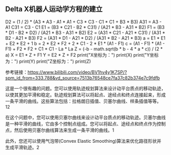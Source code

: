 ## Delta X机器人运动学方程的建立

D2 = (1 / 2) * (A3 * A3 - A1 * A1 + C3 * C3 - C1 * C1 + B3 * B3)
A31 = A3 - A1
C31 = C3 - C1
E1 = (B3 * C21 - B2 * C31) / (A21 * B3 - A31 * B2)
F1 = (B3 * D1 - B2 * D2) / (A21 * B3 - A31 * B2)
E2 = (A31 * C21 - A21 * C31) / (A31 * B2 - A21 * B3)
F2 = (A31 * D1 - A21 * D2) / (A31 * B2 - A21 * B3)
a = E1 * E1 + E2 * E2 + 1
b = 2 * E2 * F2 + 2 * C1 - 2 * E1 * (A1 - F1)
c = (A1 - F1) * (A1 - F1) + F2 * F2 + C1 * C1 - La * La
Z = (-b - math.sqrt(b * b - 4 * a * c)) / (2 * a)
X = E1 * Z + F1
Y = E2 * Z + F2
print("X坐标为：")
print(X)
print("Y坐标为：")
print(Y)
print("Z坐标为：")
print(Z)

参考链接：https://www.bilibili.com/video/BV1hv4y1K7SP/?spm_id_from=333.788&vd_source=7513b76548ce7fa37c82b374e7c9fdfb

这是一个很有趣的问题。您可以使用轨迹规划算法来设计动平台质点的移动轨迹，以使其更加平滑和稳定。轨迹规划算法可以将起点、途经点和终点连接起来，形成一条平滑的曲线。这些算法包括：拉格朗日插值、贝塞尔曲线、样条插值等等。12

在这个问题中，您可以使用贝塞尔曲线来设计动平台质点的移动轨迹。贝塞尔曲线是一种平滑的曲线，它由多个控制点组成。您可以将起点、途经点和终点作为控制点，然后使用贝塞尔曲线算法来生成一条平滑的曲线。1

此外，您还可以使用气泡带(Convex Elastic Smoothing)算法来优化路径形状并生成平滑轨迹。2